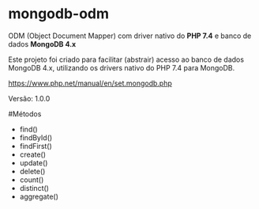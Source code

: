 # mongodb-odm 
ODM (Object Document Mapper) com driver nativo do **PHP 7.4** e banco de dados **MongoDB 4.x**

Este projeto foi criado para facilitar (abstrair) acesso ao banco de dados 
MongoDB 4.x, utilizando os drivers nativo do PHP 7.4 para MongoDB.

https://www.php.net/manual/en/set.mongodb.php

Versão: 1.0.0

#Métodos
- find()
- findById()
- findFirst()
- create()
- update()
- delete()
- count()
- distinct()
- aggregate()